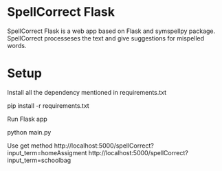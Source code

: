 # SpellCorrect Flask
SpellCorrect Flask is a web app based on Flask and symspellpy package. SpellCorrect processeses the text and give suggestions for mispelled words.

# Setup

Install all the dependency mentioned in requirements.txt

pip install -r requirements.txt

Run Flask app

python main.py

Use get method
http://localhost:5000/spellCorrect?input_term=homeAssigment
http://localhost:5000/spellCorrect?input_term=schoolbag 
